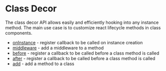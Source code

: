 # Class Decor

The class decor API allows easily and efficiently hooking into any instance method. 
The main use case is to customize react lifecycle methods in class components.

 - [onInstance](./on-instance.md) - register callback to be called on instance creation
 - [middleware](./middleware.md) - add a middleware to a method
 - [before](./before.md) - register a callback to be called before a class method is called
 - [after](./after.md) - register a callback to be called before a class method is called
 - [add](./add.md) - add a method to a class
